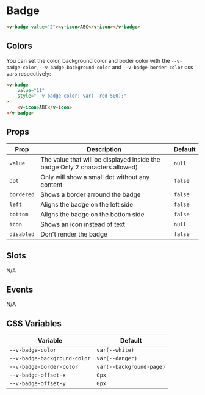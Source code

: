 # Badge

```html
<v-badge value="2"><v-icon>ABC</v-icon></v-badge>
```

## Colors

You can set the color, background color and boder color with the `--v-badge-color`, `--v-badge-background-color` and `--v-badge-border-color` css vars respectively:

```html
<v-badge
	value="11"
	style="--v-badge-color: var(--red-500);"
>
	<v-icon>ABC</v-icon>
</v-badge>
```

## Props
| Prop       | Description                                                                  | Default |
|------------|------------------------------------------------------------------------------|---------|
| `value`    | The value that will be displayed inside the badge Only 2 characters allowed) | `null`  |
| `dot`      | Only will show a small dot without any content                               | `false` |
| `bordered` | Shows a border arround the badge                                             | `false` |
| `left`     | Aligns the badge on the left side                                            | `false` |
| `bottom`   | Aligns the badge on the bottom side                                          | `false` |
| `icon`     | Shows an icon instead of text                                                | `null`  |
| `disabled` | Don't render the badge                                                       | `false` |

## Slots
N/A

## Events
N/A

## CSS Variables
| Variable                     | Default                  |
|------------------------------|--------------------------|
| `--v-badge-color`            | `var(--white)`           |
| `--v-badge-background-color` | `var(--danger)`          |
| `--v-badge-border-color`     | `var(--background-page)` |
| `--v-badge-offset-x`         | `0px`                    |
| `--v-badge-offset-y`         | `0px`                    |
